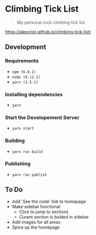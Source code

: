 # Climbing Tick List

> My personal rock climbing tick list

https://alexcrist.github.io/climbing-tick-list/

## Development

### Requirements

- `npm (6.0.1)`
- `node (8.11.1)`
- `yarn (1.5.1)`

### Installing dependencies

- `yarn`

### Start the Developement Server

- `yarn start`

### Building

- `yarn run build`

### Publishing

- `yarn run publish`

## To Do

- Add 'See the code' link to homepage
- Make sidebar functional
  - Click to jump to sections
  - Curent section is bolded in sidebar
- Add images for all areas
- Spice up the homepage
